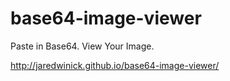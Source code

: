 base64-image-viewer
===================

Paste in Base64. View Your Image.

http://jaredwinick.github.io/base64-image-viewer/

